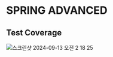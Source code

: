 # SPRING ADVANCED
## Test Coverage
![스크린샷 2024-09-13 오전 2 18 25](https://github.com/user-attachments/assets/28fb958b-694a-4745-afd0-82a7ca4f418d)
